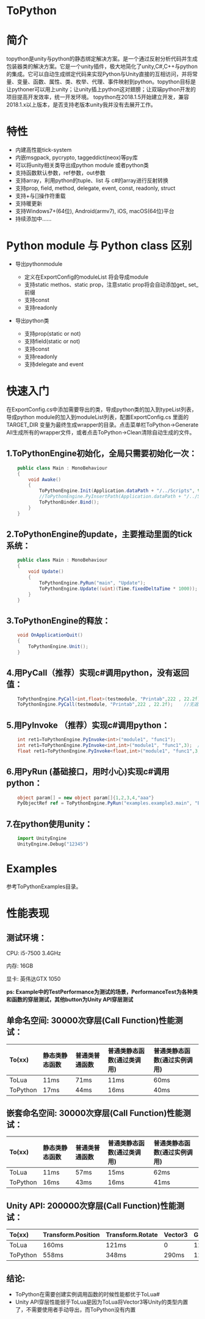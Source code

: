 # ToPython

# 简介
topython是unity与python的静态绑定解决方案。是一个通过反射分析代码并生成包装器类的解决方案。它是一个unity插件，极大地简化了unity,C#,C++与python的集成。它可以自动生成绑定代码来实现Python与Unity直接的互相访问，并将常量、变量、函数、属性、类、枚举、代理、事件映射到python。topython目标是让pythoner可以用上unity；让unity插上python这对翅膀；让双端python开发的项目提高开发效率，统一开发环境。
topython在2018.1.5开始建立开发，兼容2018.1.x以上版本，是否支持老版本unity我并没有去展开工作。

# 特性
+ 内建高性能tick-system
+ 内嵌msgpack, pycrypto, taggeddict(neox)等py库
+ 可以将unity相关类导出成python module 或者python类
+ 支持函数默认参数，ref参数，out参数
+ 支持array，利用python的tuple、list 与 c#的array进行反射转换
+ 支持prop, field, method, delegate, event, const, readonly, struct
+ 支持+与[]操作符重载
+ 支持暖更新
+ 支持Windows7+(64位), Android(armv7), iOS, macOS(64位)平台
+ 持续添加中......

# Python module 与 Python class 区别
+ 导出pythonmodule
  
    - 定义在ExportConfig的moduleList 将会导成module
    - 支持static methos、static prop，注意static prop将会自动添加get_ set_前缀
    - 支持const
    - 支持readonly

+ 导出python类
    - 支持prop(static or not)
    - 支持field(static or not)
    - 支持const
    - 支持readonly
    - 支持delegate and event
      
# 快速入门
在ExportConfig.cs中添加需要导出的类，导成python类的加入到typeList列表，导成python module的加入到moduleList列表，配置ExportConfig.cs 里面的TARGET_DIR 变量为最终生成wrapper的目录。点击菜单栏ToPython->Generate All生成所有的wrapper文件，或者点击ToPython->Clean清除自动生成的文件。

## 1.ToPythonEngine初始化，全局只需要初始化一次：
```csharp
    public class Main : MonoBehaviour
    {
        void Awake()
        {
            ToPythonEngine.Init(Application.dataPath + "/../Scripts", true);  
            //ToPythonEngine.PyInsertPath(Application.dataPath + "/../Scripts/lib") //已经默认初始目录下的lib是python的系统lib
            ToPythonBinder.Bind();
        }
    }
```

## 2.ToPythonEngine的update，主要推动里面的tick系统：
```csharp
    public class Main : MonoBehaviour
    {
        void Update()
        {
            ToPythonEngine.PyRun("main", "Update");
            ToPythonEngine.Update((uint)(Time.fixedDeltaTime * 1000));
        }
    }
```

## 3.ToPythonEngine的释放：
```csharp
    void OnApplicationQuit()
    {
        ToPythonEngine.Unit();
    }
```

## 4.用PyCall（推荐）实现c#调用python，没有返回值：
```csharp
    ToPythonEngine.PyCall<int,float>(testmodule, "Printab",222 , 22.2f);    //无返回值
    ToPythonEngine.PyCall(testmodule, "Printab",222 , 22.2f);    //无返回值
```

## 5.用PyInvoke （推荐）实现c#调用python：
```csharp
    int ret1=ToPythonEngine.PyInvoke<int>("module1", "func1");          //无参数，返回值int
    int ret1=ToPythonEngine.PyInvoke<int,int>("module1", "func1",3);  //1个参数，1个返回值
    float ret1=ToPythonEngine.PyInvoke<float,int>("module1", "func1",3,3);  //2个参数，1个返回值
```

## 6.用PyRun (基础接口，用时小心)实现c#调用python：
```csharp
    object param[] = new object param[]{1,2,3,4,"aaa"}
    PyObjectRef ref = ToPythonEngine.PyRun("examples.example3.main", "End",param);
```

## 7.在python使用unity：
```python
    import UnityEngine 
    UnityEngine.Debug("12345")
```

# Examples
参考ToPythonExamples目录。

# 性能表现
## 测试环境：

CPU: i5-7500 3.4GHz

内存: 16GB

显卡: 英伟达GTX 1050

**ps: Example中的TestPerformance为测试的场景，PerformanceTest为各种类和函数的穿层测试，其他button为Unity API穿层测试**
## 单命名空间: 30000次穿层(Call Function)性能测试：

| To(xx) | 静态类静态函数 | 普通类普通函数 | 普通类静态函数(通过类调用) | 普通类静态函数(通过实例调用) |
| :--- | :---  | :---  | :---  | :---  | 
| ToLua    | 11ms  | 71ms | 11ms | 60ms|
| ToPython | 17ms  | 44ms | 16ms | 40ms|

## 嵌套命名空间: 30000次穿层(Call Function)性能测试：

| To(xx) | 静态类静态函数 | 普通类普通函数 | 普通类静态函数(通过类调用)| 普通类静态函数(通过实例调用) |
| :--- | :---  | :--- | :--- | :--- | 
| ToLua    | 11ms  | 57ms  | 15ms | 62ms|
| ToPython | 16ms  | 43ms  | 16ms | 41ms|

## Unity API: 200000次穿层(Call Function)性能测试：

| To(xx) | Transform.Position | Transform.Rotate | Vector3 | GameObject |
| :--- | :--- | :--- | :--- | :--- | 
| ToLua    | 160ms  | 121ms  | 0 | 1238ms |
| ToPython | 558ms  | 348ms  | 290ms | 1200ms |

## 结论: 
- ToPython在需要创建实例调用函数的时候性能都优于ToLua#
- Unity API穿层性能弱于ToLua是因为ToLua将Vector3等Unity的类型内置了，不需要使用者手动导出，而ToPython没有内置
